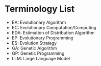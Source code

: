 # Terminology List

* EA: Evolutionary Algorithm
* EC: Evolutionary Computation/Computing
* EDA: Estimation of Distribution Algorithm
* EP: Evolutionary Programming
* ES: Evolution Strategy
* GA: Genetic Algorithm
* GP: Genetic Programming
* LLM: Large Language Model
